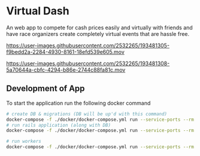# Virtual Dash

An web app to compete for cash prices easily and virtually with friends and have race organizers create completely virtual events that are hassle free.

https://user-images.githubusercontent.com/2532265/193481305-f9bedd2a-2284-4930-8161-18efd539e605.mov

https://user-images.githubusercontent.com/2532265/193481308-5a70644a-cbfc-4294-b86e-2744c88fa81c.mov

## Development of App

To start the application run the following docker command

```bash
# create DB & migrations (DB will be up'd with this command)
docker-compose -f ./docker/docker-compose.yml run --service-ports --rm web bundle exec rake db:create db:migrate
# run rails application (along with DB)
docker-compose -f ./docker/docker-compose.yml run --service-ports --rm web
```

```bash
# run workers
docker-compose -f ./docker/docker-compose.yml run --service-ports --rm worker
```
